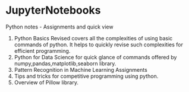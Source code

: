 # JupyterNotebooks
Python notes - Assignments and quick view 

1. Python Basics Revised covers all the complexities of using basic commands of python.
It helps to quickly revise such complexities for efficient programming.
2. Python for Data Science for quick glance of commands offered by numpy,pandas,matplotlib,seaborn library.
3. Pattern Recognition in Machine Learning Assignments
4. Tips and tricks for competitive programming using python.
5. Overview of Pillow library.
